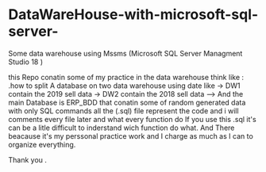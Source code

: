 # DataWareHouse-with-microsoft-sql-server-
Some data warehouse using Mssms (Microsoft SQL Server Managment Studio 18 ) 


this Repo conatin some of my practice in the data warehouse think like : 
.how to split A database on two data warehouse using date like
    -> DW1 contain  the 2019 sell data 
    -> DW2 contain the 2018 sell data 
      --> And the main Database is ERP_BDD that conatin some of random generated data with only SQL commands all the (.sql) file represent the code and i will comments every file later and what every function do
If you use this .sql  it's can be a litle difficult to inderstand wich function do what. And There beacause it's my perssonal practice work and I charge as much as I can to organize everything. 


Thank you . 
